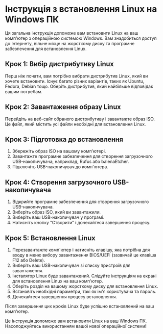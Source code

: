 # Інструкція з встановлення Linux на Windows ПК

Ця загальна інструкція допоможе вам встановити Linux на ваш комп'ютер з операційною системою Windows. Вам знадобиться доступ до Інтернету, вільне місце на жорсткому диску та програмне забезпечення для встановлення Linux.

## Крок 1: Вибір дистрибутиву Linux

Перш ніж почати, вам потрібно вибрати дистрибутив Linux, який ви хочете встановити. Існує багато різних варіантів, таких як Ubuntu, Fedora, Debian тощо. Оберіть дистрибутив, який найбільше відповідає вашим потребам.

## Крок 2: Завантаження образу Linux

Перейдіть на веб-сайт обраного дистрибутиву і завантажте образ ISO. Це файл, який містить усі файли необхідні для встановлення Linux.

## Крок 3: Підготовка до встановлення

1. Збережіть образ ISO на вашому комп'ютері.
2. Завантажте програмне забезпечення для створення загрузочного USB-накопичувача, наприклад, Rufus або balenaEtcher.
3. Підключіть USB-накопичувач до комп'ютера.

## Крок 4: Створення загрузочного USB-накопичувача

1. Відкрийте програмне забезпечення для створення загрузочного USB-накопичувача.
2. Виберіть образ ISO, який ви завантажили.
3. Виберіть ваш USB-накопичувач у програмі.
4. Натисніть кнопку "Створити" і дочекайтеся завершення процесу.

## Крок 5: Встановлення Linux

1. Перезавантажте комп'ютер і натисніть клавішу, яка потрібна для входу в меню вибору завантаження BIOS/UEFI (зазвичай це клавіша F12 або Delete).
2. Виберіть ваш USB-накопичувач зі списку пристроїв для завантаження.
3. Інсталятор Linux буде завантажений. Слідуйте інструкціям на екрані для встановлення Linux на ваш комп'ютер.
4. Оберіть розділ на вашому жорсткому диску для встановлення Linux.
5. Встановіть необхідні параметри, такі як ім'я користувача та пароль.
6. Дочекайтеся завершення процесу встановлення.

Після завершення цих кроків Linux буде успішно встановлений на ваш комп'ютер.

Це інструкція допоможе вам встановити Linux на ваш Windows ПК. Насолоджуйтесь використанням вашої нової операційної системи!
